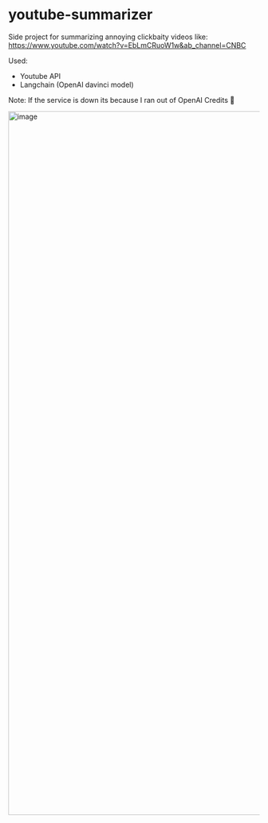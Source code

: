 # youtube-summarizer

Side project for summarizing annoying clickbaity videos like: https://www.youtube.com/watch?v=EbLmCRuoW1w&ab_channel=CNBC

Used:
- Youtube API
- Langchain (OpenAI davinci model)


Note: If the service is down its because I ran out of OpenAI Credits :pray:

<img width="1412" alt="image" src="https://github.com/tshradheya/youtube-summarizer/assets/12574756/64fe7d4d-7f2b-4ef2-bdb6-6b09a6a341e5">
